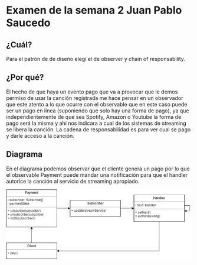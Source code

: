 # Examen de la semana 2 Juan Pablo Saucedo

## ¿Cuál?

Para el patrón de de diseño elegí el de observer y chain of responsability.

## ¿Por qué?

Él hecho de que haya un evento pago que va a provocar que le demos permiso de usar la canción registrada me hace pensar en un observador que este atento a lo que ocurre con el observable que en este caso puede ser un pago en línea (suponiendo que solo hay una forma de pago), ya que independientemente de que sea Spotify, Amazon o Youtube la forma de pago será la misma y ahi nos indicara a cual de los sistemas de streaming se libera la canción. La cadena de responsabilidad es para ver cual se pago y darle acceso a la canción.

## Diagrama

En el diagrama podemos observar que el cliente genera un pago por lo que el observable Payment puede mandar una notificación para que el handler autorice la canción al servicio de streaming apropiado.

![alt text](/DiagramaX.png)